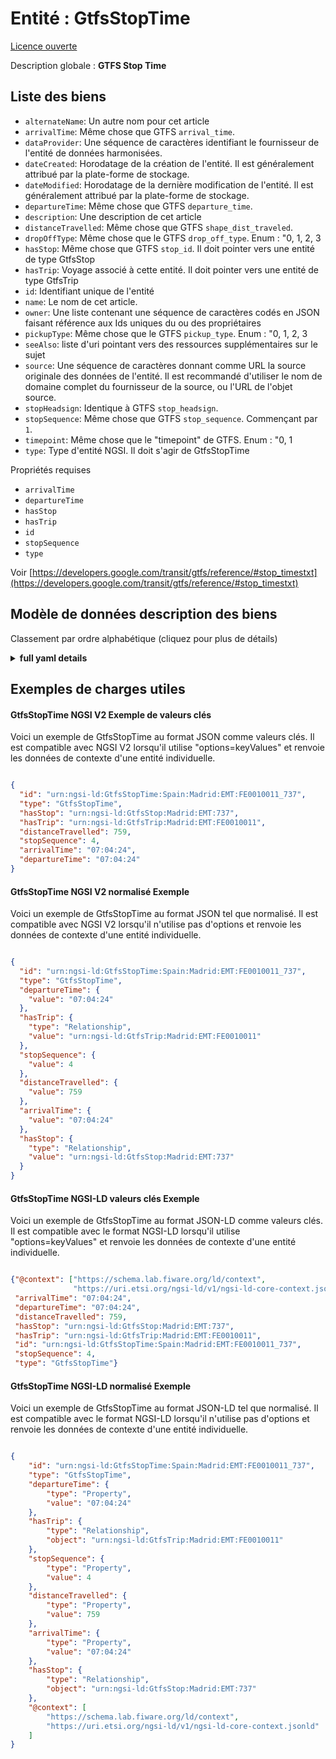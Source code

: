 Entité : GtfsStopTime  
=====================  
[Licence ouverte](https://github.com/smart-data-models//dataModel.UrbanMobility/blob/master/GtfsStopTime/LICENSE.md)  
Description globale : **GTFS Stop Time**  

## Liste des biens  

- `alternateName`: Un autre nom pour cet article  - `arrivalTime`: Même chose que GTFS `arrival_time`.  - `dataProvider`: Une séquence de caractères identifiant le fournisseur de l'entité de données harmonisées.  - `dateCreated`: Horodatage de la création de l'entité. Il est généralement attribué par la plate-forme de stockage.  - `dateModified`: Horodatage de la dernière modification de l'entité. Il est généralement attribué par la plate-forme de stockage.  - `departureTime`: Même chose que GTFS `departure_time`.  - `description`: Une description de cet article  - `distanceTravelled`: Même chose que GTFS `shape_dist_traveled`.  - `dropOffType`: Même chose que le GTFS `drop_off_type`. Enum : "0, 1, 2, 3  - `hasStop`: Même chose que GTFS `stop_id`. Il doit pointer vers une entité de type GtfsStop  - `hasTrip`: Voyage associé à cette entité. Il doit pointer vers une entité de type GtfsTrip  - `id`: Identifiant unique de l'entité  - `name`: Le nom de cet article.  - `owner`: Une liste contenant une séquence de caractères codés en JSON faisant référence aux Ids uniques du ou des propriétaires  - `pickupType`: Même chose que le GTFS `pickup_type`. Enum : "0, 1, 2, 3  - `seeAlso`: liste d'uri pointant vers des ressources supplémentaires sur le sujet  - `source`: Une séquence de caractères donnant comme URL la source originale des données de l'entité. Il est recommandé d'utiliser le nom de domaine complet du fournisseur de la source, ou l'URL de l'objet source.  - `stopHeadsign`: Identique à GTFS `stop_headsign`.  - `stopSequence`: Même chose que GTFS `stop_sequence`. Commençant par `1`.  - `timepoint`: Même chose que le "timepoint" de GTFS. Enum : "0, 1  - `type`: Type d'entité NGSI. Il doit s'agir de GtfsStopTime    
Propriétés requises  
- `arrivalTime`  - `departureTime`  - `hasStop`  - `hasTrip`  - `id`  - `stopSequence`  - `type`    
Voir [https://developers.google.com/transit/gtfs/reference/#stop_timestxt](https://developers.google.com/transit/gtfs/reference/#stop_timestxt)  
## Modèle de données description des biens  
Classement par ordre alphabétique (cliquez pour plus de détails)  
<details><summary><strong>full yaml details</strong></summary>    
```yaml  
GtfsStopTime:    
  description: 'GTFS Stop Time'    
  properties:    
    alternateName:    
      description: 'An alternative name for this item'    
      type: Property    
    arrivalTime:    
      description: 'Same as GTFS `arrival_time`'    
      pattern: ^([0-3][0-9]|4[0-7]):[0-5][0-9]:[0-5][0-9]$    
      type: Property    
      x-ngsi:    
        model: https://schema.org/Text    
    dataProvider:    
      description: 'A sequence of characters identifying the provider of the harmonised data entity.'    
      type: Property    
    dateCreated:    
      description: 'Entity creation timestamp. This will usually be allocated by the storage platform.'    
      format: date-time    
      type: Property    
    dateModified:    
      description: 'Timestamp of the last modification of the entity. This will usually be allocated by the storage platform.'    
      format: date-time    
      type: Property    
    departureTime:    
      description: 'Same as GTFS `departure_time`'    
      pattern: ^([0-3][0-9]|4[0-7]):[0-5][0-9]:[0-5][0-9]$    
      type: Property    
      x-ngsi:    
        model: https://schema.org/Text    
    description:    
      description: 'A description of this item'    
      type: Property    
    distanceTravelled:    
      description: 'Same as GTFS `shape_dist_traveled`'    
      minValue: 0    
      type: Property    
      x-ngsi:    
        model: https://schema.org/Number    
    dropOffType:    
      default: 0    
      description: 'Same as GTFS `drop_off_type`. Enum:''0, 1, 2, 3'''    
      enum:    
        - 0    
        - 1    
        - 2    
        - 3    
      type: Property    
      x-ngsi:    
        model: https://schema.org/Text    
    hasStop:    
      anyOf:    
        - description: 'Property. Identifier format of any NGSI entity'    
          maxLength: 256    
          minLength: 1    
          pattern: ^[\w\-\.\{\}\$\+\*\[\]`|~^@!,:\\]+$    
          type: string    
        - description: 'Property. Identifier format of any NGSI entity'    
          format: uri    
          type: string    
      description: 'Same as GTFS `stop_id`. It shall point to an Entity of type GtfsStop'    
      type: Relationship    
      x-ngsi:    
        model: http://schema.org/URL    
    hasTrip:    
      anyOf:    
        - description: 'Property. Identifier format of any NGSI entity'    
          maxLength: 256    
          minLength: 1    
          pattern: ^[\w\-\.\{\}\$\+\*\[\]`|~^@!,:\\]+$    
          type: string    
        - description: 'Property. Identifier format of any NGSI entity'    
          format: uri    
          type: string    
      description: 'Trip associated to this Entity. It shall point to an Entity of Type GtfsTrip'    
      type: Relationship    
      x-ngsi:    
        model: https://schema.org/URL    
    id:    
      anyOf: &gtfsstoptime_-_properties_-_owner_-_items_-_anyof    
        - description: 'Property. Identifier format of any NGSI entity'    
          maxLength: 256    
          minLength: 1    
          pattern: ^[\w\-\.\{\}\$\+\*\[\]`|~^@!,:\\]+$    
          type: string    
        - description: 'Property. Identifier format of any NGSI entity'    
          format: uri    
          type: string    
      description: 'Unique identifier of the entity'    
      type: Property    
    name:    
      description: 'The name of this item.'    
      type: Property    
    owner:    
      description: 'A List containing a JSON encoded sequence of characters referencing the unique Ids of the owner(s)'    
      items:    
        anyOf: *gtfsstoptime_-_properties_-_owner_-_items_-_anyof    
        description: 'Property. Unique identifier of the entity'    
      type: Property    
    pickupType:    
      default: 0    
      description: 'Same as GTFS `pickup_type`. Enum:''0, 1, 2, 3'' '    
      enum:    
        - 0    
        - 1    
        - 2    
        - 3    
      type: Property    
      x-ngsi:    
        model: https://schema.org/Text    
    seeAlso:    
      description: 'list of uri pointing to additional resources about the item'    
      oneOf:    
        - items:    
            - format: uri    
              type: string    
          minItems: 1    
          type: array    
        - format: uri    
          type: string    
      type: Property    
    source:    
      description: 'A sequence of characters giving the original source of the entity data as a URL. Recommended to be the fully qualified domain name of the source provider, or the URL to the source object.'    
      type: Property    
    stopHeadsign:    
      description: 'Same as GTFS `stop_headsign`'    
      type: Property    
      x-ngsi:    
        model: https://schema.org/Text.    
    stopSequence:    
      description: 'Same as GTFS `stop_sequence`. Starting with `1`.'    
      minValue: 1    
      type: Property    
      x-ngsi:    
        model: https://schema.org/Integer    
    timepoint:    
      default: 1    
      description: 'Same as GTFS `timepoint`. Enum:''0, 1'''    
      enum:    
        - 0    
        - 1    
      type: Property    
      x-ngsi:    
        model: https://schema.org/Text    
    type:    
      description: 'NGSI Entity type. It has to be GtfsStopTime'    
      enum:    
        - GtfsStopTime    
      type: Property    
  required:    
    - id    
    - type    
    - arrivalTime    
    - departureTime    
    - hasStop    
    - hasTrip    
    - stopSequence    
  type: object    
```  
</details>    
## Exemples de charges utiles  
#### GtfsStopTime NGSI V2 Exemple de valeurs clés  
Voici un exemple de GtfsStopTime au format JSON comme valeurs clés. Il est compatible avec NGSI V2 lorsqu'il utilise "options=keyValues" et renvoie les données de contexte d'une entité individuelle.  
```json  
{  
  "id": "urn:ngsi-ld:GtfsStopTime:Spain:Madrid:EMT:FE0010011_737",  
  "type": "GtfsStopTime",  
  "hasStop": "urn:ngsi-ld:GtfsStop:Madrid:EMT:737",  
  "hasTrip": "urn:ngsi-ld:GtfsTrip:Madrid:EMT:FE0010011",  
  "distanceTravelled": 759,  
  "stopSequence": 4,  
  "arrivalTime": "07:04:24",  
  "departureTime": "07:04:24"  
}  
```  
#### GtfsStopTime NGSI V2 normalisé Exemple  
Voici un exemple de GtfsStopTime au format JSON tel que normalisé. Il est compatible avec NGSI V2 lorsqu'il n'utilise pas d'options et renvoie les données de contexte d'une entité individuelle.  
```json  
{  
  "id": "urn:ngsi-ld:GtfsStopTime:Spain:Madrid:EMT:FE0010011_737",  
  "type": "GtfsStopTime",  
  "departureTime": {  
    "value": "07:04:24"  
  },  
  "hasTrip": {  
    "type": "Relationship",  
    "value": "urn:ngsi-ld:GtfsTrip:Madrid:EMT:FE0010011"  
  },  
  "stopSequence": {  
    "value": 4  
  },  
  "distanceTravelled": {  
    "value": 759  
  },  
  "arrivalTime": {  
    "value": "07:04:24"  
  },  
  "hasStop": {  
    "type": "Relationship",  
    "value": "urn:ngsi-ld:GtfsStop:Madrid:EMT:737"  
  }  
}  
```  
#### GtfsStopTime NGSI-LD valeurs clés Exemple  
Voici un exemple de GtfsStopTime au format JSON-LD comme valeurs clés. Il est compatible avec le format NGSI-LD lorsqu'il utilise "options=keyValues" et renvoie les données de contexte d'une entité individuelle.  
```json  
{"@context": ["https://schema.lab.fiware.org/ld/context",  
              "https://uri.etsi.org/ngsi-ld/v1/ngsi-ld-core-context.jsonld"],  
 "arrivalTime": "07:04:24",  
 "departureTime": "07:04:24",  
 "distanceTravelled": 759,  
 "hasStop": "urn:ngsi-ld:GtfsStop:Madrid:EMT:737",  
 "hasTrip": "urn:ngsi-ld:GtfsTrip:Madrid:EMT:FE0010011",  
 "id": "urn:ngsi-ld:GtfsStopTime:Spain:Madrid:EMT:FE0010011_737",  
 "stopSequence": 4,  
 "type": "GtfsStopTime"}  
```  
#### GtfsStopTime NGSI-LD normalisé Exemple  
Voici un exemple de GtfsStopTime au format JSON-LD tel que normalisé. Il est compatible avec le format NGSI-LD lorsqu'il n'utilise pas d'options et renvoie les données de contexte d'une entité individuelle.  
```json  
{  
    "id": "urn:ngsi-ld:GtfsStopTime:Spain:Madrid:EMT:FE0010011_737",  
    "type": "GtfsStopTime",  
    "departureTime": {  
        "type": "Property",  
        "value": "07:04:24"  
    },  
    "hasTrip": {  
        "type": "Relationship",  
        "object": "urn:ngsi-ld:GtfsTrip:Madrid:EMT:FE0010011"  
    },  
    "stopSequence": {  
        "type": "Property",  
        "value": 4  
    },  
    "distanceTravelled": {  
        "type": "Property",  
        "value": 759  
    },  
    "arrivalTime": {  
        "type": "Property",  
        "value": "07:04:24"  
    },  
    "hasStop": {  
        "type": "Relationship",  
        "object": "urn:ngsi-ld:GtfsStop:Madrid:EMT:737"  
    },  
    "@context": [  
        "https://schema.lab.fiware.org/ld/context",  
        "https://uri.etsi.org/ngsi-ld/v1/ngsi-ld-core-context.jsonld"  
    ]  
}  
```  
